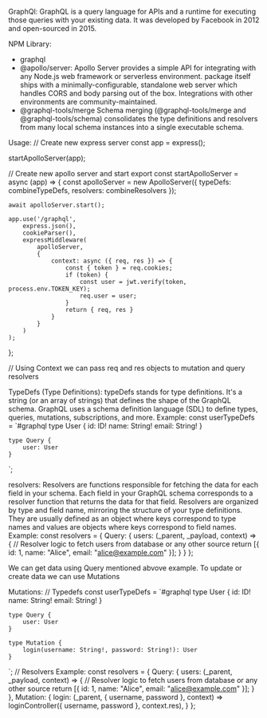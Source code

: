 GraphQl:
GraphQL is a query language for APIs and a runtime for executing those queries with your existing data. 
It was developed by Facebook in 2012 and open-sourced in 2015.

NPM Library:
- graphql
- @apollo/server: 
    Apollo Server provides a simple API for integrating with any Node.js web framework or serverless environment.
    package itself ships with a minimally-configurable, standalone web server which handles CORS and body parsing out of the box. Integrations with other environments are community-maintained.
- @graphql-tools/merge
    Schema merging (@graphql-tools/merge and @graphql-tools/schema) consolidates the type definitions and resolvers from many local schema instances into a single executable schema.

Usage:
// Create new express server
const app = express();

startApolloServer(app);

// Create new apollo server and start
export const startApolloServer = async (app) => {
    const apolloServer = new ApolloServer({
        typeDefs: combineTypeDefs,
        resolvers: combineResolvers
    });

    await apolloServer.start();

    app.use('/graphql',
        express.json(),
        cookieParser(),
        expressMiddleware(
            apolloServer,
            {
                context: async ({ req, res }) => {
                    const { token } = req.cookies;
                    if (token) {
                        const user = jwt.verify(token, process.env.TOKEN_KEY);
                        req.user = user;
                    }
                    return { req, res }
                }
            }
        )
    );
};

// Using Context we can pass req and res objects to mutation and query resolvers

TypeDefs (Type Definitions):
typeDefs stands for type definitions. It's a string (or an array of strings) that defines the shape of the GraphQL schema. GraphQL uses a schema definition language (SDL) to define types, queries, mutations, subscriptions, and more.
Example:
const userTypeDefs = `#graphql 
    type User {
        id: ID!
        name: String!
        email: String!
    }

    type Query {
        user: User
    }
`;

resolvers:
Resolvers are functions responsible for fetching the data for each field in your schema. Each field in your GraphQL schema corresponds to a resolver function that returns the data for that field.
Resolvers are organized by type and field name, mirroring the structure of your type definitions. They are usually defined as an object where keys correspond to type names and values are objects where keys correspond to field names.
Example:
    const resolvers = {
        Query: {
            users: (_parent, _payload, context) => {
                // Resolver logic to fetch users from database or any other source
                return [{ id: 1, name: "Alice", email: "alice@example.com" }];
            }
        }
    };

We can get data using Query mentioned abvove example.
To update or create data we can use Mutations

Mutations: 
// Typedefs
const userTypeDefs = `#graphql 
    type User {
        id: ID!
        name: String!
        email: String!
    }

    type Query {
        user: User
    }

    type Mutation {
        login(username: String!, password: String!): User
    }
`;
// Resolvers
Example:
const resolvers = {
    Query: {
        users: (_parent, _payload, context) => {
            // Resolver logic to fetch users from database or any other source
            return [{ id: 1, name: "Alice", email: "alice@example.com" }];
        }
    },
    Mutation: {
        login: (_parent, { username, password }, context) => loginController({ username, password }, context.res),
    }
};
